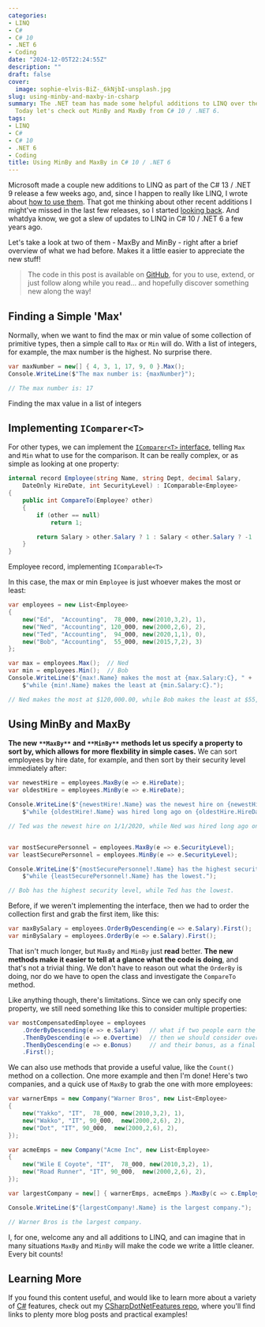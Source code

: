 ```yaml
---
categories:
- LINQ
- C#
- C# 10
- .NET 6
- Coding
date: "2024-12-05T22:24:55Z"
description: ""
draft: false
cover:
  image: sophie-elvis-BiZ-_6kNjbI-unsplash.jpg
slug: using-minby-and-maxby-in-csharp
summary: The .NET team has made some helpful additions to LINQ over the last few years.
  Today let's check out MinBy and MaxBy from C# 10 / .NET 6.
tags:
- LINQ
- C#
- C# 10
- .NET 6
- Coding
title: Using MinBy and MaxBy in C# 10 / .NET 6
---
```

Microsoft made a couple new additions to LINQ as part of the C# 13 / .NET 9 release a few weeks ago, and, since I happen to really like LINQ, I wrote about [how to use them](https://grantwinney.com/using-linq-countby-and-aggregateby-in-csharp/). That got me thinking about other recent additions I might've missed in the last few releases, so I started [looking back](https://learn.microsoft.com/en-us/dotnet/maui/whats-new). And whatdya know, we got a slew of updates to LINQ in C# 10 / .NET 6 a few years ago.

Let's take a look at two of them - MaxBy and MinBy - right after a brief overview of what we had before. Makes it a little easier to appreciate the new stuff!

> The code in this post is available on [GitHub](https://github.com/grantwinney/CSharpDotNetFeatures/tree/master/C%23%2010/MaxByMinBy?ref=grantwinney.com), for you to use, extend, or just follow along while you read... and hopefully discover something new along the way!

## Finding a Simple 'Max'

Normally, when we want to find the max or min value of some collection of primitive types, then a simple call to `Max` or `Min` will do. With a list of integers, for example, the max number is the highest. No surprise there.

```csharp
var maxNumber = new[] { 4, 3, 1, 17, 9, 0 }.Max();
Console.WriteLine($"The max number is: {maxNumber}");

// The max number is: 17
```

Finding the max value in a list of integers

## Implementing `IComparer<T>`

For other types, we can implement the [`IComparer<T>` interface](https://learn.microsoft.com/en-us/dotnet/api/system.collections.generic.icomparer-1), telling `Max` and `Min` what to use for the comparison. It can be really complex, or as simple as looking at one property:

```csharp
internal record Employee(string Name, string Dept, decimal Salary,
    DateOnly HireDate, int SecurityLevel) : IComparable<Employee>
{
    public int CompareTo(Employee? other)
    {
        if (other == null)
            return 1;

        return Salary > other.Salary ? 1 : Salary < other.Salary ? -1 : 0;
    }
}
```

Employee record, implementing `IComparable<T>`

In this case, the max or min `Employee` is just whoever makes the most or least:

```csharp
var employees = new List<Employee>
{
    new("Ed",  "Accounting",  78_000, new(2010,3,2), 1),
    new("Ned", "Accounting", 120_000, new(2000,2,6), 2),
    new("Ted", "Accounting",  94_000, new(2020,1,1), 0),
    new("Bob", "Accounting",  55_000, new(2015,7,2), 3)
};

var max = employees.Max();  // Ned
var min = employees.Min();  // Bob
Console.WriteLine($"{max!.Name} makes the most at {max.Salary:C}, " +
    $"while {min!.Name} makes the least at {min.Salary:C}.");

// Ned makes the most at $120,000.00, while Bob makes the least at $55,000.00.
```

## Using MinBy and MaxBy

****The new**** **`**MaxBy**`** ****and**** **`**MinBy**`** ****methods let us specify a property to sort by, which allows for more flexbility in simple cases.**** We can sort employees by hire date, for example, and then sort by their security level immediately after:

```csharp
var newestHire = employees.MaxBy(e => e.HireDate);
var oldestHire = employees.MinBy(e => e.HireDate);

Console.WriteLine($"{newestHire!.Name} was the newest hire on {newestHire.HireDate}, " +
    $"while {oldestHire!.Name} was hired long ago on {oldestHire.HireDate}.");

// Ted was the newest hire on 1/1/2020, while Ned was hired long ago on 2/6/2000.


var mostSecurePersonnel = employees.MaxBy(e => e.SecurityLevel);
var leastSecurePersonnel = employees.MinBy(e => e.SecurityLevel);

Console.WriteLine($"{mostSecurePersonnel!.Name} has the highest security level, " +
    $"while {leastSecurePersonnel!.Name} has the lowest.");

// Bob has the highest security level, while Ted has the lowest.
```

Before, if we weren't implementing the interface, then we had to order the collection first and grab the first item, like this:

```csharp
var maxBySalary = employees.OrderByDescending(e => e.Salary).First();
var minBySalary = employees.OrderBy(e => e.Salary).First();
```

That isn't much longer, but `MaxBy` and `MinBy` just __read__ better. ****The new methods make it easier to tell at a glance what the code is doing****, and that's not a trivial thing. We don't have to reason out what the `OrderBy` is doing, nor do we have to open the class and investigate the `CompareTo` method.

Like anything though, there's limitations. Since we can only specify one property, we still need something like this to consider multiple properties:

```csharp
var mostCompensatedEmployee = employees
    .OrderByDescending(e => e.Salary)   // what if two people earn the same salary?
    .ThenByDescending(e => e.Overtime)  // then we should consider overtime too
    .ThenByDescending(e => e.Bonus)     // and their bonus, as a final tie-breaker
    .First();
```

We can also use methods that provide a useful value, like the `Count()` method on a collection. One more example and then I'm done! Here's two companies, and a quick use of `MaxBy` to grab the one with more employees:

```csharp
var warnerEmps = new Company("Warner Bros", new List<Employee>
{
    new("Yakko", "IT",  78_000, new(2010,3,2), 1),
    new("Wakko", "IT", 90_000,  new(2000,2,6), 2),
    new("Dot", "IT", 90_000,  new(2000,2,6), 2),
});

var acmeEmps = new Company("Acme Inc", new List<Employee>
{
    new("Wile E Coyote", "IT",  78_000, new(2010,3,2), 1),
    new("Road Runner", "IT", 90_000,  new(2000,2,6), 2),
});

var largestCompany = new[] { warnerEmps, acmeEmps }.MaxBy(c => c.Employees.Count());

Console.WriteLine($"{largestCompany!.Name} is the largest company.");

// Warner Bros is the largest company.
```

I, for one, welcome any and all additions to LINQ, and can imagine that in many situations `MaxBy` and `MinBy` will make the code we write a little cleaner. Every bit counts!

## Learning More

If you found this content useful, and would like to learn more about a variety of [C#](https://grantwinney.com/tag/csharp/) features, check out my [CSharpDotNetFeatures repo](https://github.com/grantwinney/CSharpDotNetFeatures), where you'll find links to plenty more blog posts and practical examples!